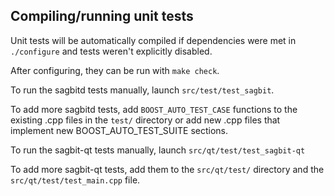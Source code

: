 Compiling/running unit tests
------------------------------------

Unit tests will be automatically compiled if dependencies were met in `./configure`
and tests weren't explicitly disabled.

After configuring, they can be run with `make check`.

To run the sagbitd tests manually, launch `src/test/test_sagbit`.

To add more sagbitd tests, add `BOOST_AUTO_TEST_CASE` functions to the existing
.cpp files in the `test/` directory or add new .cpp files that
implement new BOOST_AUTO_TEST_SUITE sections.

To run the sagbit-qt tests manually, launch `src/qt/test/test_sagbit-qt`

To add more sagbit-qt tests, add them to the `src/qt/test/` directory and
the `src/qt/test/test_main.cpp` file.

